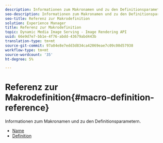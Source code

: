 ```yaml
---
description: Informationen zum Makronamen und zu den Definitionsparametern.
seo-description: Informationen zum Makronamen und zu den Definitionsparametern.
seo-title: Referenz zur Makrodefinition
solution: Experience Manager
title: Referenz zur Makrodefinition
topic: Dynamic Media Image Serving - Image Rendering API
uuid: 66e9d7e7-bb1e-4f76-abdd-43679abd443b
translation-type: tm+mt
source-git-commit: 97a84e8e7edd3d834ca42069eae7c09c00d57938
workflow-type: tm+mt
source-wordcount: '35'
ht-degree: 5%

---
```



# Referenz zur Makrodefinition{#macro-definition-reference}

Informationen zum Makronamen und zu den Definitionsparametern.

* [Name](r-name-macro.md)
* [Definition](r-definition-macro.md)
